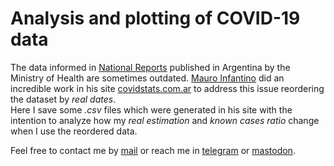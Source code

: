 # Analysis and plotting of COVID-19 data

The data informed in [National Reports](https://www.argentina.gob.ar/coronavirus/informe-diario) published
in Argentina by the Ministry of Health are sometimes outdated. [Mauro Infantino](https://twitter.com/plenque/)
did an incredible work in his site [covidstats.com.ar](https://covidstats.com.ar/) to address this issue
reordering the dataset by *real dates*.  
Here I save some *.csv* files which were generated in his site with the intention to analyze how my
*real estimation* and *known cases ratio* change when I use the reordered data.  

Feel free to contact me by [mail](mailto:rodrigovalla@protonmail.ch) or reach me in
[telegram](https://t.me/rvalla) or [mastodon](https://fosstodon.org/@rvalla).
